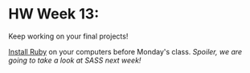 # HW Week 13:

Keep working on your final projects!

[Install Ruby](https://www.ruby-lang.org/en/documentation/installation/) on your computers before Monday's class. *Spoiler, we are going to take a look at SASS next week!*

